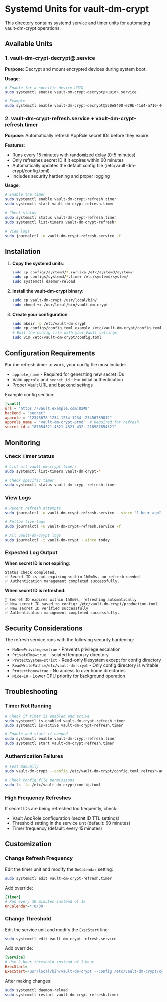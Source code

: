 # Systemd Units for vault-dm-crypt

This directory contains systemd service and timer units for automating vault-dm-crypt operations.

## Available Units

### 1. vault-dm-crypt-decrypt@.service
**Purpose**: Decrypt and mount encrypted devices during system boot.

**Usage**:
```bash
# Enable for a specific device UUID
sudo systemctl enable vault-dm-crypt-decrypt@<uuid>.service

# Example
sudo systemctl enable vault-dm-crypt-decrypt@550e8400-e29b-41d4-a716-446655440000.service
```

### 2. vault-dm-crypt-refresh.service + vault-dm-crypt-refresh.timer
**Purpose**: Automatically refresh AppRole secret IDs before they expire.

**Features**:
- Runs every 15 minutes with randomized delay (0-5 minutes)
- Only refreshes secret ID if it expires within 60 minutes
- Automatically updates the default config file (/etc/vault-dm-crypt/config.toml)
- Includes security hardening and proper logging

**Usage**:
```bash
# Enable the timer
sudo systemctl enable vault-dm-crypt-refresh.timer
sudo systemctl start vault-dm-crypt-refresh.timer

# Check status
sudo systemctl status vault-dm-crypt-refresh.timer
sudo systemctl list-timers vault-dm-crypt-refresh*

# View logs
sudo journalctl -u vault-dm-crypt-refresh.service -f
```

## Installation

1. **Copy the systemd units**:
   ```bash
   sudo cp configs/systemd/*.service /etc/systemd/system/
   sudo cp configs/systemd/*.timer /etc/systemd/system/
   sudo systemctl daemon-reload
   ```

2. **Install the vault-dm-crypt binary**:
   ```bash
   sudo cp vault-dm-crypt /usr/local/bin/
   sudo chmod +x /usr/local/bin/vault-dm-crypt
   ```

3. **Create your configuration**:
   ```bash
   sudo mkdir -p /etc/vault-dm-crypt
   sudo cp configs/config.toml.example /etc/vault-dm-crypt/config.toml
   # Edit the config file with your Vault settings
   sudo vim /etc/vault-dm-crypt/config.toml
   ```

## Configuration Requirements

For the refresh timer to work, your config file must include:
- `approle_name` - Required for generating new secret IDs
- Valid `approle` and `secret_id` - For initial authentication
- Proper Vault URL and backend settings

Example config section:
```toml
[vault]
url = "https://vault.example.com:8200"
backend = "secret"
approle = "12345678-1234-1234-1234-123456789012"
approle_name = "vault-dm-crypt-prod"  # Required for refresh
secret_id = "87654321-4321-4321-4321-210987654321"
```

## Monitoring

### Check Timer Status
```bash
# List all vault-dm-crypt timers
sudo systemctl list-timers vault-dm-crypt-*

# Check specific timer
sudo systemctl status vault-dm-crypt-refresh.timer
```

### View Logs
```bash
# Recent refresh attempts
sudo journalctl -u vault-dm-crypt-refresh.service --since "1 hour ago"

# Follow live logs
sudo journalctl -u vault-dm-crypt-refresh.service -f

# All vault-dm-crypt logs
sudo journalctl -t vault-dm-crypt --since today
```

### Expected Log Output

**When secret ID is not expiring**:
```
Status check completed.
✅ Secret ID is not expiring within 1h0m0s, no refresh needed
✅ Authentication management completed successfully.
```

**When secret ID is refreshed**:
```
🔄 Secret ID expires within 1h0m0s, refreshing automatically
✅ New secret ID saved to config: /etc/vault-dm-crypt/production.toml
✅ New secret ID verified successfully
✅ Authentication management completed successfully.
```

## Security Considerations

The refresh service runs with the following security hardening:
- `NoNewPrivileges=true` - Prevents privilege escalation
- `PrivateTmp=true` - Isolated temporary directory
- `ProtectSystem=strict` - Read-only filesystem except for config directory
- `ReadWritePaths=/etc/vault-dm-crypt` - Only config directory is writable
- `ProtectHome=true` - No access to user home directories
- `Nice=10` - Lower CPU priority for background operation

## Troubleshooting

### Timer Not Running
```bash
# Check if timer is enabled and active
sudo systemctl is-enabled vault-dm-crypt-refresh.timer
sudo systemctl is-active vault-dm-crypt-refresh.timer

# Enable and start if needed
sudo systemctl enable vault-dm-crypt-refresh.timer
sudo systemctl start vault-dm-crypt-refresh.timer
```

### Authentication Failures
```bash
# Test manually
sudo vault-dm-crypt --config /etc/vault-dm-crypt/config.toml refresh-auth --status

# Check config file permissions
sudo ls -la /etc/vault-dm-crypt/config.toml
```

### High Frequency Refreshes
If secret IDs are being refreshed too frequently, check:
- Vault AppRole configuration (secret ID TTL settings)
- Threshold setting in the service unit (default: 60 minutes)
- Timer frequency (default: every 15 minutes)

## Customization

### Change Refresh Frequency
Edit the timer unit and modify the `OnCalendar` setting:
```bash
sudo systemctl edit vault-dm-crypt-refresh.timer
```

Add override:
```ini
[Timer]
# Run every 30 minutes instead of 15
OnCalendar=*:0/30
```

### Change Threshold
Edit the service unit and modify the `ExecStart` line:
```bash
sudo systemctl edit vault-dm-crypt-refresh.service
```

Add override:
```ini
[Service]
# Use 2-hour threshold instead of 1 hour
ExecStart=
ExecStart=/usr/local/bin/vault-dm-crypt --config /etc/vault-dm-crypt/config.toml refresh-auth --refresh-if-expiring --update-config --threshold-minutes 120
```

After making changes:
```bash
sudo systemctl daemon-reload
sudo systemctl restart vault-dm-crypt-refresh.timer
```
